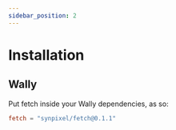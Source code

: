 ```yaml
---
sidebar_position: 2
---
```


# Installation

## Wally

Put fetch inside your Wally dependencies, as so:

```toml
fetch = "synpixel/fetch@0.1.1"
```
